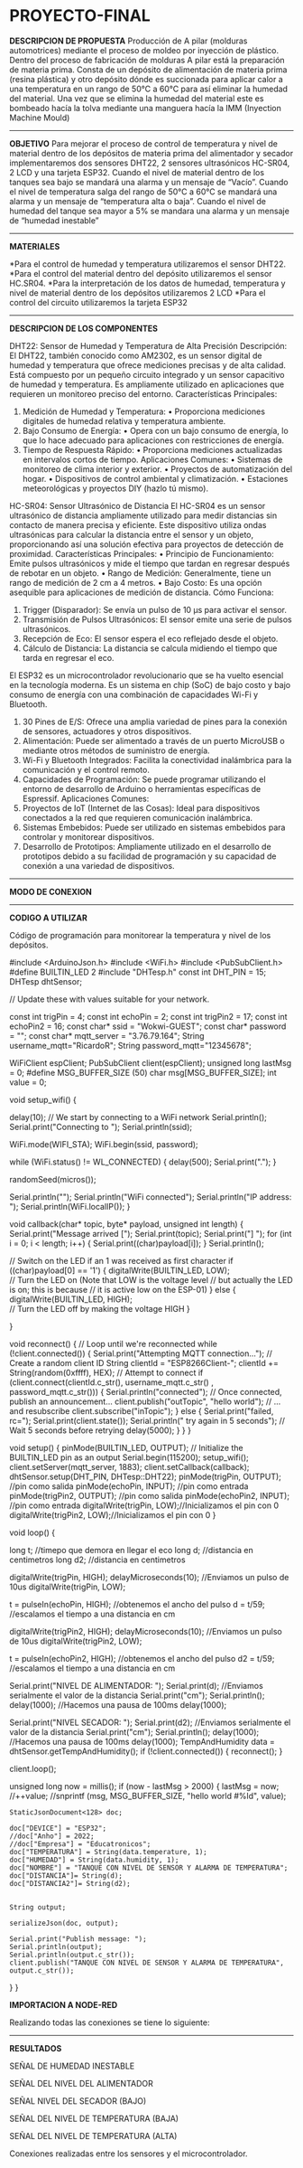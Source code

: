 # PROYECTO-FINAL
**DESCRIPCION DE PROPUESTA**
Producción de A pilar (molduras automotrices) mediante el proceso de moldeo por inyección de plástico.
Dentro del proceso de fabricación de molduras A pilar está la preparación de materia prima.
Consta de un depósito de alimentación de materia prima (resina plástica) y otro depósito dónde es succionada para aplicar calor a una temperatura en un rango de 50°C a  60°C para así eliminar la humedad del material. Una vez que se elimina la humedad del material este es bombeado hacía la tolva mediante una manguera hacía la IMM (Inyection Machine Mould) 

______________________

**OBJETIVO**
Para mejorar el proceso de control de temperatura y nivel de material dentro de los depósitos de materia prima del alimentador y secador implementaremos dos sensores DHT22, 2 sensores ultrasónicos HC-SR04, 2 LCD y una tarjeta ESP32.
Cuando el nivel de material dentro de los tanques sea bajo se mandará una alarma y un mensaje de “Vacío”.
Cuando el nivel de temperatura salga del rango de 50°C a 60°C se mandará una alarma y un mensaje de “temperatura alta o baja”.
Cuando el nivel de humedad del tanque sea mayor a 5% se mandara una alarma y un mensaje de “humedad inestable”

_____________________

**MATERIALES**

*Para el control de humedad y temperatura utilizaremos el sensor DHT22.
*Para el control del material dentro del depósito utilizaremos el sensor HC.SR04.
*Para la interpretación de los datos de humedad, temperatura y nivel de material dentro de los depósitos utilizaremos 2 LCD
*Para el control del circuito utilizaremos la tarjeta ESP32


________________________
**DESCRIPCION DE LOS COMPONENTES**

DHT22: Sensor de Humedad y Temperatura de Alta Precisión
Descripción: El DHT22, también conocido como AM2302, es un sensor digital de humedad y temperatura que ofrece mediciones precisas y de alta calidad. Está compuesto por un pequeño circuito integrado y un sensor capacitivo de humedad y temperatura. 
Es ampliamente utilizado en aplicaciones que requieren un monitoreo preciso del entorno.
Características Principales:
1.	Medición de Humedad y Temperatura:
•	Proporciona mediciones digitales de humedad relativa y temperatura ambiente.
2.	Bajo Consumo de Energía:
•	Opera con un bajo consumo de energía, lo que lo hace adecuado para aplicaciones con restricciones de energía.
3.	Tiempo de Respuesta Rápido:
•	Proporciona mediciones actualizadas en intervalos cortos de tiempo.
Aplicaciones Comunes:
•	Sistemas de monitoreo de clima interior y exterior.
•	Proyectos de automatización del hogar.
•	Dispositivos de control ambiental y climatización.
•	Estaciones meteorológicas y proyectos DIY (hazlo tú mismo).


 
HC-SR04: Sensor Ultrasónico de Distancia
 El HC-SR04 es un sensor ultrasónico de distancia ampliamente utilizado para medir distancias sin contacto de manera precisa y eficiente. Este dispositivo utiliza ondas ultrasónicas para calcular la distancia entre el sensor y un objeto, proporcionando así una solución efectiva para proyectos de detección de proximidad.
Características Principales:
•	Principio de Funcionamiento: Emite pulsos ultrasónicos y mide el tiempo que tardan en regresar después de rebotar en un objeto.
•	Rango de Medición: Generalmente, tiene un rango de medición de 2 cm a 4 metros.
•	Bajo Costo: Es una opción asequible para aplicaciones de medición de distancia.
Cómo Funciona:
1.	Trigger (Disparador): Se envía un pulso de 10 µs para activar el sensor.
2.	Transmisión de Pulsos Ultrasónicos: El sensor emite una serie de pulsos ultrasónicos.
3.	Recepción de Eco: El sensor espera el eco reflejado desde el objeto.
4.	Cálculo de Distancia: La distancia se calcula midiendo el tiempo que tarda en regresar el eco.

 



El ESP32 es un microcontrolador revolucionario que se ha vuelto esencial en la tecnología moderna. Es un sistema en chip (SoC) de bajo costo y bajo consumo de energía con una combinación de capacidades Wi-Fi y Bluetooth. 

1.	30 Pines de E/S: Ofrece una amplia variedad de pines para la conexión de sensores, actuadores y otros dispositivos.
2.	Alimentación: Puede ser alimentado a través de un puerto MicroUSB o mediante otros métodos de suministro de energía.
3.	Wi-Fi y Bluetooth Integrados: Facilita la conectividad inalámbrica para la comunicación y el control remoto.
4.	Capacidades de Programación: Se puede programar utilizando el entorno de desarrollo de Arduino o herramientas específicas de Espressif.
Aplicaciones Comunes:
1.	Proyectos de IoT (Internet de las Cosas): Ideal para dispositivos conectados a la red que requieren comunicación inalámbrica.
2.	Sistemas Embebidos: Puede ser utilizado en sistemas embebidos para controlar y monitorear dispositivos.
3.	Desarrollo de Prototipos: Ampliamente utilizado en el desarrollo de prototipos debido a su facilidad de programación y su capacidad de conexión a una variedad de dispositivos.



______________________

**MODO DE CONEXION**


 ______________________
 **CODIGO A UTILIZAR**

Código de programación para monitorear la temperatura y nivel de los depósitos.

#include <ArduinoJson.h>
#include <WiFi.h>
#include <PubSubClient.h>
#define BUILTIN_LED 2
#include "DHTesp.h"
const int DHT_PIN = 15;
DHTesp dhtSensor;

// Update these with values suitable for your network.

 
const int trigPin = 4;
const int echoPin = 2;
const int trigPin2 = 17;
const int echoPin2 = 16;
const char* ssid = "Wokwi-GUEST";
const char* password = "";
const char* mqtt_server = "3.76.79.164";
String username_mqtt="RicardoR";
String password_mqtt="12345678";

WiFiClient espClient;
PubSubClient client(espClient);
unsigned long lastMsg = 0;
#define MSG_BUFFER_SIZE  (50)
char msg[MSG_BUFFER_SIZE];
int value = 0;

void setup_wifi() {

  delay(10);
  // We start by connecting to a WiFi network
  Serial.println();
  Serial.print("Connecting to ");
  Serial.println(ssid);

  WiFi.mode(WIFI_STA);
  WiFi.begin(ssid, password);

  while (WiFi.status() != WL_CONNECTED) {
    delay(500);
    Serial.print(".");
  }

  randomSeed(micros());

  Serial.println("");
  Serial.println("WiFi connected");
  Serial.println("IP address: ");
  Serial.println(WiFi.localIP());
}

void callback(char* topic, byte* payload, unsigned int length) {
  Serial.print("Message arrived [");
  Serial.print(topic);
  Serial.print("] ");
  for (int i = 0; i < length; i++) {
    Serial.print((char)payload[i]);
  }
  Serial.println();

  // Switch on the LED if an 1 was received as first character
  if ((char)payload[0] == '1') {
    digitalWrite(BUILTIN_LED, LOW);   
    // Turn the LED on (Note that LOW is the voltage level
    // but actually the LED is on; this is because
    // it is active low on the ESP-01)
  } else {
    digitalWrite(BUILTIN_LED, HIGH);  
    // Turn the LED off by making the voltage HIGH
  }

}

void reconnect() {
  // Loop until we're reconnected
  while (!client.connected()) {
    Serial.print("Attempting MQTT connection...");
    // Create a random client ID
    String clientId = "ESP8266Client-";
    clientId += String(random(0xffff), HEX);
    // Attempt to connect
    if (client.connect(clientId.c_str(), username_mqtt.c_str() , password_mqtt.c_str())) {
      Serial.println("connected");
      // Once connected, publish an announcement...
      client.publish("outTopic", "hello world");
      // ... and resubscribe
      client.subscribe("inTopic");
    } else {
      Serial.print("failed, rc=");
      Serial.print(client.state());
      Serial.println(" try again in 5 seconds");
      // Wait 5 seconds before retrying
      delay(5000);
    }
  }
}

void setup() {
  pinMode(BUILTIN_LED, OUTPUT);     // Initialize the BUILTIN_LED pin as an output
  Serial.begin(115200);
  setup_wifi();
  client.setServer(mqtt_server, 1883);
  client.setCallback(callback);
  dhtSensor.setup(DHT_PIN, DHTesp::DHT22);
  pinMode(trigPin, OUTPUT); //pin como salida
  pinMode(echoPin, INPUT);  //pin como entrada
  pinMode(trigPin2, OUTPUT); //pin como salida
  pinMode(echoPin2, INPUT);  //pin como entrada
  digitalWrite(trigPin, LOW);//Inicializamos el pin con 0
  digitalWrite(trigPin2, LOW);//Inicializamos el pin con 0
}

void loop()
{

  long t; //timepo que demora en llegar el eco
  long d; //distancia en centimetros
  long d2; //distancia en centimetros

  digitalWrite(trigPin, HIGH);
  delayMicroseconds(10);          //Enviamos un pulso de 10us
  digitalWrite(trigPin, LOW);
  
  t = pulseIn(echoPin, HIGH); //obtenemos el ancho del pulso
  d = t/59;             //escalamos el tiempo a una distancia en cm

  digitalWrite(trigPin2, HIGH);
  delayMicroseconds(10);          //Enviamos un pulso de 10us
  digitalWrite(trigPin2, LOW);
  
  t = pulseIn(echoPin2, HIGH); //obtenemos el ancho del pulso
  d2 = t/59;             //escalamos el tiempo a una distancia en cm

Serial.print("NIVEL DE ALIMENTADOR: ");
  Serial.print(d);      //Enviamos serialmente el valor de la distancia
  Serial.print("cm");
  Serial.println();
  delay(1000);          //Hacemos una pausa de 100ms
delay(1000);

Serial.print("NIVEL SECADOR: ");
  Serial.print(d2);      //Enviamos serialmente el valor de la distancia
  Serial.print("cm");
  Serial.println();
  delay(1000);          //Hacemos una pausa de 100ms
delay(1000);
TempAndHumidity  data = dhtSensor.getTempAndHumidity();
  if (!client.connected()) {
    reconnect();
  }
 
  client.loop();

  unsigned long now = millis();
  if (now - lastMsg > 2000) {
    lastMsg = now;
    //++value;
    //snprintf (msg, MSG_BUFFER_SIZE, "hello world #%ld", value);

    StaticJsonDocument<128> doc;

    doc["DEVICE"] = "ESP32";
    //doc["Anho"] = 2022;
    //doc["Empresa"] = "Educatronicos";
    doc["TEMPERATURA"] = String(data.temperature, 1);
    doc["HUMEDAD"] = String(data.humidity, 1);
    doc["NOMBRE"] = "TANQUE CON NIVEL DE SENSOR Y ALARMA DE TEMPERATURA";
    doc["DISTANCIA"]= String(d);
    doc["DISTANCIA2"]= String(d2);
   

    String output;
    
    serializeJson(doc, output);

    Serial.print("Publish message: ");
    Serial.println(output);
    Serial.println(output.c_str());
    client.publish("TANQUE CON NIVEL DE SENSOR Y ALARMA DE TEMPERATURA", output.c_str());
  }
}


**IMPORTACION A NODE-RED**

Realizando todas las conexiones se tiene lo siguiente:


_____________________________________

**RESULTADOS**

SEÑAL DE HUMEDAD INESTABLE


SEÑAL DEL NIVEL DEL ALIMENTADOR


SEÑAL NIVEL DEL SECADOR (BAJO)



SEÑAL DEL NIVEL DE TEMPERATURA (BAJA)


SEÑAL DEL NIVEL DE TEMPERATURA (ALTA)




Conexiones realizadas entre los sensores y el microcontrolador.
